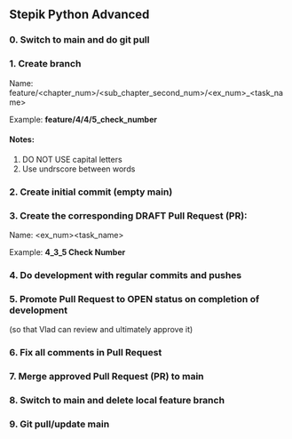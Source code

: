 ## Stepik Python Advanced

### 0. Switch to main and do git pull 

### 1. Create branch
Name: feature/<chapter_num>/<sub_chapter_second_num>/<ex_num>_<task_name> 

Example: **feature/4/4/5_check_number**

#### Notes:
1. DO NOT USE capital letters
2. Use undrscore between words

### 2. Create initial commit (empty main)

### 3. Create the corresponding DRAFT Pull Request (PR):
Name: <ex_num><task_name> 

Example: **4_3_5 Check Number**

### 4. Do development with regular commits and pushes

### 5. Promote Pull Request to OPEN status on completion of development
   (so that Vlad can review and ultimately approve it)

### 6. Fix all comments in Pull Request

### 7. Merge approved Pull Request (PR) to main
   
### 8. Switch to main and delete local feature branch

### 9. Git pull/update main
